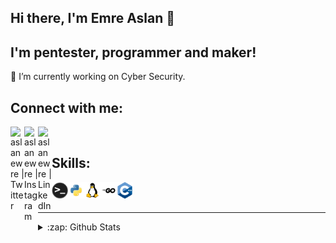 ## Hi there, I'm Emre Aslan 👋

## I'm pentester, programmer and maker!

🔭 I’m currently working on Cyber Security.

## Connect with me:

[<img align="left" alt="aslanewre | Twitter" width="22px" src="https://cdn.jsdelivr.net/npm/simple-icons@v3/icons/twitter.svg" />][twitter]
[<img align="left" alt="aslanewre | Instagram" width="22px" src="https://cdn.jsdelivr.net/npm/simple-icons@v3/icons/instagram.svg" />][instagram]
[<img align="left" alt="aslanewre | LinkedIn" width="22px" src="https://cdn.jsdelivr.net/npm/simple-icons@v3/icons/linkedin.svg" />][linkedin]
<br />

## Skills:

<img align="left" alt="Terminal" width="26px" src="https://raw.githubusercontent.com/github/explore/80688e429a7d4ef2fca1e82350fe8e3517d3494d/topics/terminal/terminal.png" />
<img align="left" alt="Python" width="26px" src="https://raw.githubusercontent.com/github/explore/80688e429a7d4ef2fca1e82350fe8e3517d3494d/topics/python/python.png" />
<img align="left" alt="Linux" width="26px" src="https://raw.githubusercontent.com/github/explore/80688e429a7d4ef2fca1e82350fe8e3517d3494d/topics/linux/linux.png" />
<img align="left" alt="Golang" width="26px" src="https://raw.githubusercontent.com/github/explore/80688e429a7d4ef2fca1e82350fe8e3517d3494d/topics/go/go.png" />
<img align="left" alt="C++" width="26px" src="https://raw.githubusercontent.com/github/explore/80688e429a7d4ef2fca1e82350fe8e3517d3494d/topics/cpp/cpp.png
" />




<br />
<br />

---

</details>

<details>
  <summary>:zap: Github Stats</summary>

  <img align="left" alt="Emre Aslan's Github Stats" src="https://github-readme-stats.codestackr.vercel.app/api?username=aslanemre&show_icons=true&hide_border=true" />

</details>

[twitter]: https://twitter.com/aslanewre
[instagram]: https://instagram.com/aslanewre
[linkedin]: https://linkedin.com/in/emre-a-6b7958157/
